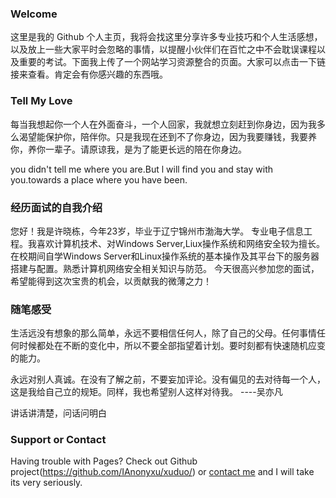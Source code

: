 ### Welcome 
这里是我的 Github 个人主页，我将会找这里分享许多专业技巧和个人生活感想，以及放上一些大家平时会忽略的事情，以提醒小伙伴们在百忙之中不会耽误课程以及重要的考试。下面我上传了一个网站学习资源整合的页面。大家可以点击一下链接来查看。肯定会有你感兴趣的东西哦。


### Tell My Love
每当我想起你一个人在外面奋斗，一个人回家，我就想立刻赶到你身边，因为我多么渴望能保护你，陪伴你。只是我现在还到不了你身边，因为我要赚钱，我要养你，养你一辈子。请原谅我，是为了能更长远的陪在你身边。

you didn't tell me where you are.But l will find you and stay with you.towards a place where you have been.

### 经历面试的自我介绍
您好！我是许晓栋，今年23岁，毕业于辽宁锦州市渤海大学。 专业电子信息工程。我喜欢计算机技术、对Windows Server,Liux操作系统和网络安全较为擅长。 在校期间自学Windows Server和Linux操作系统的基本操作及其平台下的服务器搭建与配置。熟悉计算机网络安全相关知识与防范。 今天很高兴参加您的面试，希望能得到这次宝贵的机会，以贡献我的微薄之力！ 

### 随笔感受
生活远没有想象的那么简单，永远不要相信任何人，除了自己的父母。任何事情任何时候都处在不断的变化中，所以不要全部指望着计划。要时刻都有快速随机应变的能力。

永远对别人真诚。在没有了解之前，不要妄加评论。没有偏见的去对待每一个人，这是我给自己立的规矩。同样，我也希望别人这样对待我。                                                                  ----吴亦凡

讲话讲清楚，问话问明白

### Support or Contact
Having trouble with Pages? Check out Github project(https://github.com/IAnonyxu/xuduo/) or [contact me](Email:heianqishitrack@163.com) and I will take its very seriously.